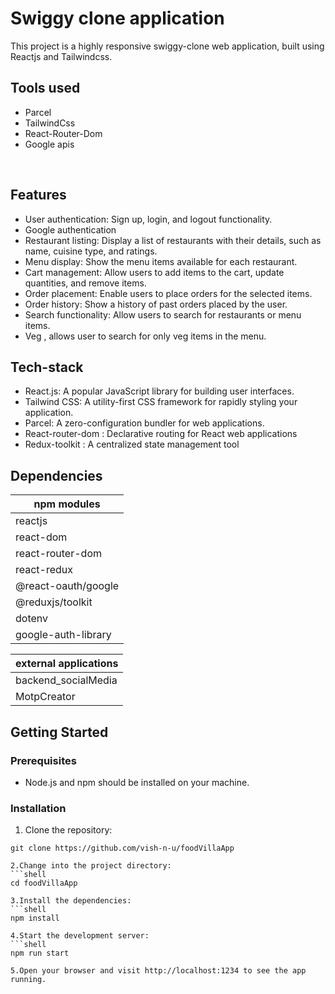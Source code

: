 # Swiggy clone application
This project is a highly responsive swiggy-clone web application, built using Reactjs and Tailwindcss.

## Tools used
- Parcel 
- TailwindCss
- React-Router-Dom
- Google apis

<br/>

## Features
- User authentication: Sign up, login, and logout functionality.
- Google authentication
- Restaurant listing: Display a list of restaurants with their details, such as name, cuisine type, and ratings.
- Menu display: Show the menu items available for each restaurant.
- Cart management: Allow users to add items to the cart, update quantities, and remove items.
- Order placement: Enable users to place orders for the selected items.
- Order history: Show a history of past orders placed by the user.
- Search functionality: Allow users to search for restaurants or menu items.
- Veg , allows user to search for only veg items in the menu.

## Tech-stack
- React.js: A popular JavaScript library for building user interfaces.
- Tailwind CSS: A utility-first CSS framework for rapidly styling your application.
- Parcel: A zero-configuration bundler for web applications.
- React-router-dom : Declarative routing for React web applications
- Redux-toolkit : A centralized state management tool

## Dependencies
|npm modules|
|-|
|reactjs|
|react-dom|
|react-router-dom|
|react-redux|
|@react-oauth/google|
|@reduxjs/toolkit|
|dotenv|
|google-auth-library|

|external applications|
|-|
|backend_socialMedia| link:- https://github.com/vish-n-u/backend_socialMedia
|MotpCreator| link:- https://github.com/li-n-paul/MotpCreator

## Getting Started

### Prerequisites

- Node.js and npm should be installed on your machine.

### Installation

1. Clone the repository:
  ```shell
git clone https://github.com/vish-n-u/foodVillaApp

2.Change into the project directory:
```shell
cd foodVillaApp

3.Install the dependencies:
```shell
npm install

4.Start the development server:
```shell
npm run start

5.Open your browser and visit http://localhost:1234 to see the app running.


